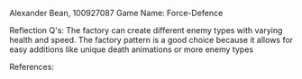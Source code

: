 Alexander Bean, 100927087
Game Name: Force-Defence

Reflection Q's: 
The factory can create different enemy types with varying health and speed.
The factory pattern is a good choice because it allows for easy additions like unique death animations or more enemy types

References:
